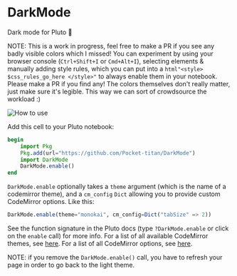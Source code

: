 # DarkMode
Dark mode for Pluto 🎉

NOTE: This is a work in progress, feel free to make a PR if you see any badly visible colors which I missed! You can experiment by using your browser console (`Ctrl+Shift+I` or `Cmd+Alt+I`), selecting elements & manually adding style rules, which you can put into a `html"<style> $css_rules_go_here </style>"` to always enable them in your notebook. Please make a PR if you find any! The colors themselves don't really matter, just make sure it's legible. This way we can sort of crowdsource the workload :)

![How to use](https://user-images.githubusercontent.com/4435990/95021467-76416380-0671-11eb-88a5-8c3bfd23a530.gif)

Add this cell to your Pluto notebook:
```julia
begin
    import Pkg
    Pkg.add(url="https://github.com/Pocket-titan/DarkMode")
    import DarkMode
    DarkMode.enable()
end
```

`DarkMode.enable` optionally takes a `theme` argument (which is the name of a codemirror theme), and a `cm_config` `Dict` allowing you to provide custom CodeMirror options. Like this:
```julia
DarkMode.enable(theme="monokai", cm_config=Dict("tabSize" => 2))
```
See the function signature in the Pluto docs (type `?DarkMode.enable` or click on the `enable` call) for more info.
For a list of all available CodeMirror themes, see [here](https://codemirror.net/theme/). For a list of all CodeMirror options, see [here](https://codemirror.net/doc/manual.html#config).

NOTE: if you remove the `DarkMode.enable()` call, you have to refresh your page in order to go back to the light theme.

